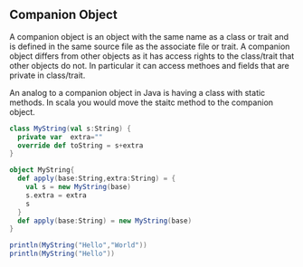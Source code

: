 ## Companion Object
A companion object is an object with the same name as a class or trait and is defined in the same source file 
as the associate file or trait. A companion object differs from other objects as it has access rights to the
class/trait that other objects do not. In particular it can access methoes and fields that are private in class/trait.

An analog to a companion object in Java is having a class with static methods. In scala you would move the 
staitc method to the companion object.

```scala
class MyString(val s:String) {
  private var  extra=""
  override def toString = s+extra
}

object MyString{
  def apply(base:String,extra:String) = {
    val s = new MyString(base)
    s.extra = extra
    s
  }
  def apply(base:String) = new MyString(base)
}

println(MyString("Hello","World"))
println(MyString("Hello"))
```
